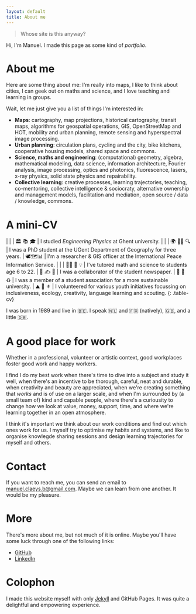 ```yaml
---
layout: default
title: About me
---
```


> Whose site is this anyway?

Hi, I'm Manuel. I made this page as some kind of _portfolio_.

# About me

Here are some thing about me: I'm really into maps, I like to think about cities, I can geek out on maths and science, and I love teaching and learning in groups.

Wait, let me just give you a list of things I'm interested in:

- **Maps**: cartography, map projections, historical cartography, transit maps, algorithms for geospatial operations, GIS, OpenStreetMap and HOT, mobility and urban planning, remote sensing and hyperspectral image processing.
- **Urban planning**: circulation plans, cycling and the city, bike kitchens, cooperative housing models, shared space and commons.
- **Science, maths and engineering**: (computational) geometry, algebra, mathematical modeling, data science, information architecture, Fourier analysis, image processing, optics and photonics, fluorescence, lasers, x-ray physics, solid state physics and repairability.
- **Collective learning**: creative processes, learning trajectories, teaching, co-mentoring, collective intelligence & sociocraty, alternative ownership and management models, facilitation and mediation, open source / data / knowledge, commons.

# A mini-CV

| |
| 🏛 📚 🎓 | I studied *Engineering Physics* at Ghent university.
| |
| 🌍 👨‍💻 🔍 | I was a PhD student at the UGent Department of Geography for three years.
| 🕊🗺📊 | I'm a researcher & GIS officer at the International Peace Information Service.
| |
| 👨‍🏫 📐 💡 | I've tutored math and science to students age 6 to 22.
| 📰 ✍️ 📸 | I was a collaborator of the student newspaper.
| 🌱 📱 ♻️ | I was a member of a student association for a more sustainable university.
| ⛰ 🎨 ⚜️ | I volunteered for various youth initiatives focussing on inclusiveness, ecology, creativity, language learning and scouting.
{: .table-cv}

I was born in 1989 and live in 🇧🇪.	I speak 🇳🇱 and 🇫🇷 (natively), 🇬🇧, and a little 🇩🇪.<!--🍫🥖🍵🥨  🇳🇱🇫🇷🇬🇧🇩🇪-->

# A good place for work

Whether in a professional, volunteer or artistic context, good workplaces foster good work and happy workers.

I find I do my best work when there's time to dive into a subject and study it well, when there's an incentive to be thorough, careful, neat and durable, when creativity and beauty are appreciated, when we're creating something that _works_ and is of use on a larger scale, and when I'm surrounded by (a small team of) kind and capable people, where there's a curiousity to change how we look at value, money, support, time, and where we're learning together in an open atmosphere.

I think it's important we think about our work conditions and find out which ones work for us. I myself try to optimise my habits and systems, and like to organise knowlegde sharing sessions and design learning trajectories for myself and others.

# Contact

If you want to reach me, you can send an email to [manuel.claeys.b@gmail.com](mailto:manuel.claeys.b@gmail.com). Maybe we can learn from one another. It would be my pleasure.

# More

There's more about me, but not much of it is online. Maybe you'll have some luck through one of the following links:

- [GitHub](https://github.com/mclaeysb)
- [LinkedIn](https://linkedin.com/in/mclaeysb/)

# Colophon

I made this website myself with only [Jekyll](https://jekyllrb.com/) and GitHub Pages. It was quite a delightful and empowering experience.
